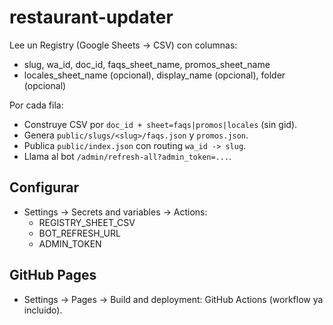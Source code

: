 # restaurant-updater

Lee un Registry (Google Sheets → CSV) con columnas:
- slug, wa_id, doc_id, faqs_sheet_name, promos_sheet_name
- locales_sheet_name (opcional), display_name (opcional), folder (opcional)

Por cada fila:
- Construye CSV por `doc_id + sheet=faqs|promos|locales` (sin gid).
- Genera `public/slugs/<slug>/faqs.json` y `promos.json`.
- Publica `public/index.json` con routing `wa_id -> slug`.
- Llama al bot `/admin/refresh-all?admin_token=...`.

## Configurar
- Settings → Secrets and variables → Actions:
  - REGISTRY_SHEET_CSV
  - BOT_REFRESH_URL
  - ADMIN_TOKEN

## GitHub Pages
- Settings → Pages → Build and deployment: GitHub Actions (workflow ya incluido).
